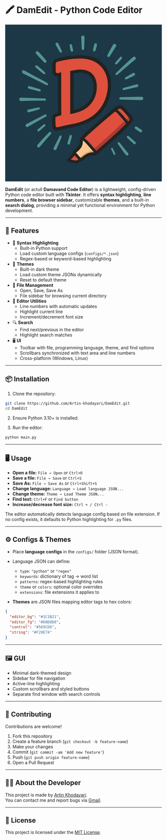 # 🖍 DamEdit - Python Code Editor

![DamEdit GUI](assets/DamEdit.png)

**DamEdit** (or actull **Damavand Code Editor**) is a lightweight, config-driven Python code editor built with **Tkinter**. It offers **syntax highlighting**, **line numbers**, a **file browser sidebar**, customizable **themes**, and a built-in **search dialog**, providing a minimal yet functional environment for Python development.

---

## 🌟 Features

- 🎨 **Syntax Highlighting**
  - Built-in Python support
  - Load custom language configs (`configs/*.json`)
  - Regex-based or keyword-based highlighting
- 🎨 **Themes**
  - Built-in dark theme
  - Load custom theme JSONs dynamically
  - Reset to default theme
- 📂 **File Management**
  - Open, Save, Save As
  - File sidebar for browsing current directory
- 📝 **Editor Utilities**
  - Line numbers with automatic updates
  - Highlight current line
  - Increment/decrement font size
- 🔍 **Search**
  - Find next/previous in the editor
  - Highlight search matches
- 🖥️ **UI**
  - Toolbar with file, programming language, theme, and find options
  - Scrollbars synchronized with text area and line numbers
  - Cross-platform (Windows, Linux)

---

## 📦 Installation

1. Clone the repository:

```bash
git clone https://github.com/Artin-khodayari/DamEdit.git
cd DamEdit
```

2. Ensure Python 3.10+ is installed.

3. Run the editor:

```bash
python main.py
```

---

## 🖥️ Usage

- **Open a file:** `File → Open` or `Ctrl+O`
- **Save a file:** `File → Save` or `Ctrl+S`
- **Save As:** `File → Save As` or `Ctrl+Shift+S`
- **Change language:** `Language → Load language JSON...`
- **Change theme:** `Theme → Load Theme JSON...`
- **Find text:** `Ctrl+F` or `Find button`
- **Increase/decrease font size:** `Ctrl + / Ctrl -`

The editor automatically detects language config based on file extension. If no config exists, it defaults to Python highlighting for `.py` files.

---

## ⚙️ Configs & Themes

- Place **language configs** in the `configs/` folder (JSON format).

- Language JSON can define:
  - `type`: `"python"` or `"regex"`
  - `keywords`: dictionary of tag → word list
  - `patterns`: regex-based highlighting rules
  - `theme` or `colors`: optional color overrides
  - `extensions`: file extensions it applies to

- **Themes** are JSON files mapping editor tags to hex colors:

```json
{
  "editor_bg": "#1C1B21",
  "editor_fg": "#D8D8D8",
  "control": "#569CD6",
  "string": "#F29E74"
}
```

---

## 🖼 GUI

- Minimal dark-themed design
- Sidebar for file navigation
- Active-line highlighting
- Custom scrollbars and styled buttons
- Separate find window with search controls

---

## 🤝 Contributing

Contributions are welcome!

1. Fork this repository
2. Create a feature branch (`git checkout -b feature-name`)
3. Make your changes
4. Commit (`git commit -am 'Add new feature'`)
5. Push (`git push origin feature-name`)
6. Open a Pull Request

---

## 🧑‍💻 About the Developer

This project is made by [Artin Khodayari](https://github.com/Artin-khodayari).  
You can contact me and report bugs via [Gmail](mailto:ArtinKhodayari2010@gmail.com).

---

## 📄 License

This project is licensed under the [MIT License](https://github.com/Artin-khodayari/DamEdit/blob/main/LICENSE).
